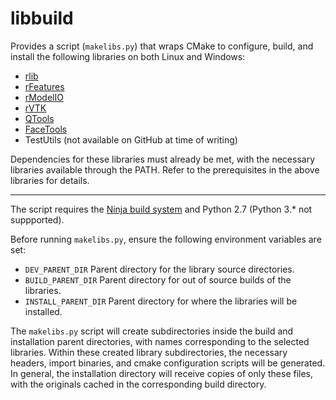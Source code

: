 # libbuild

Provides a script (`makelibs.py`) that wraps CMake to configure,
build, and install the following libraries on both Linux and Windows:
- [rlib](../rlib/blob/master/README.md)
- [rFeatures](../rFeatures/blob/master/README.md)
- [rModelIO](../rModelIO/blob/master/README.md)
- [rVTK](../rVTK/blob/master/README.md)
- [QTools](../QTools/blob/master/README.md)
- [FaceTools](../FaceTools/blob/master/README.md)
- TestUtils (not available on GitHub at time of writing)

Dependencies for these libraries must already be met, with the necessary libraries
available through the PATH. Refer to the prerequisites in the above libraries for details.

---

The script requires the [Ninja build system](https://github.com/ninja-build/ninja.git)
and Python 2.7 (Python 3.\* not suppported).

Before running `makelibs.py`, ensure the following environment variables are set:
- `DEV_PARENT_DIR`        Parent directory for the library source directories.
- `BUILD_PARENT_DIR`      Parent directory for out of source builds of the libraries.
- `INSTALL_PARENT_DIR`    Parent directory for where the libraries will be installed.

The `makelibs.py` script will create subdirectories inside the build and installation
parent directories, with names corresponding to the selected libraries.
Within these created library subdirectories, the necessary headers, import binaries,
and cmake configuration scripts will be generated. In general, the installation
directory will receive copies of only these files, with the originals cached in
the corresponding build directory.


